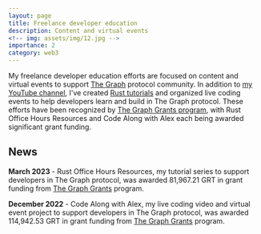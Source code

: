 ```yaml
---
layout: page
title: Freelance developer education
description: Content and virtual events
<!-- img: assets/img/12.jpg -->
importance: 2
category: web3
---
```


My freelance developer education efforts are focused on content and virtual events to support [The Graph](https://thegraph.com/en/) protocol community. In addition to [my YouTube channel](https://www.youtube.com/@alexpakalniskis), I've created [Rust tutorials](https://alex-pakalniskis.github.io/RustOfficeHoursResources/) and organized live coding events to help developers learn and build in The Graph protocol. These efforts have been recognized by [The Graph Grants program](https://thegraph.com/ecosystem/grants/), with Rust Office Hours Resources and Code Along with Alex each being awarded significant grant funding.


## News
**March 2023** - Rust Office Hours Resources, my tutorial series to support developers in The Graph protocol, was awarded 81,967.21 GRT in grant funding from [The Graph Grants](https://thegraph.com/ecosystem/grants/) program.

**December 2022** - Code Along with Alex, my live coding video and virtual event project to support developers in The Graph protocol, was awarded 114,942.53 GRT in grant funding from [The Graph Grants](https://thegraph.com/ecosystem/grants/) program.
